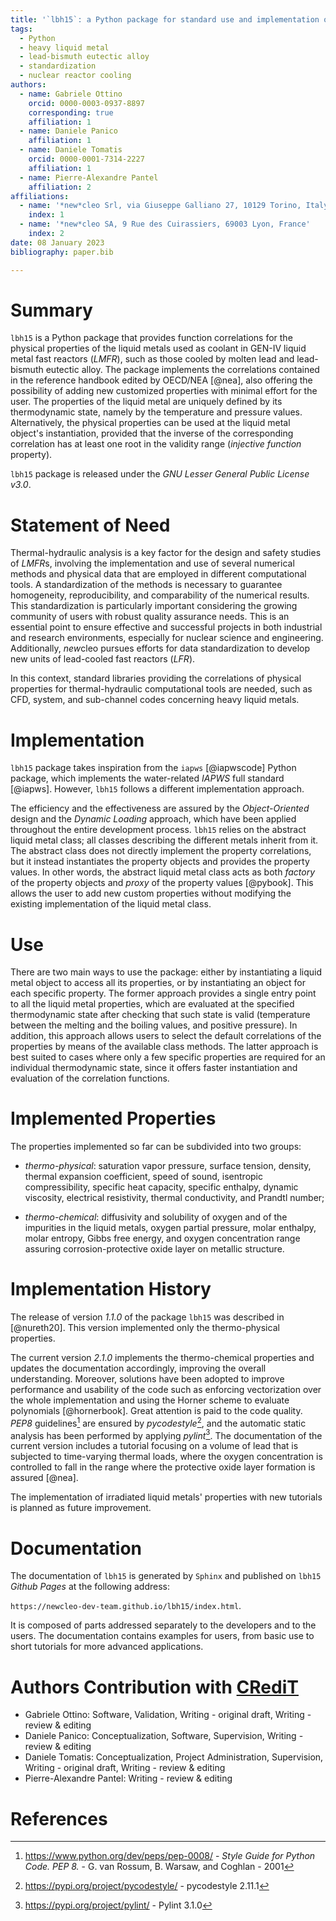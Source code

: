 ```yaml
---
title: '`lbh15`: a Python package for standard use and implementation of physical data of heavy liquid metals used in nuclear reactors'
tags:
  - Python
  - heavy liquid metal
  - lead-bismuth eutectic alloy
  - standardization
  - nuclear reactor cooling
authors:
  - name: Gabriele Ottino
    orcid: 0000-0003-0937-8897
    corresponding: true
    affiliation: 1
  - name: Daniele Panico
    affiliation: 1
  - name: Daniele Tomatis
    orcid: 0000-0001-7314-2227
    affiliation: 1
  - name: Pierre-Alexandre Pantel
    affiliation: 2
affiliations:
  - name: '*new*cleo Srl, via Giuseppe Galliano 27, 10129 Torino, Italy'
    index: 1
  - name: '*new*cleo SA, 9 Rue des Cuirassiers, 69003 Lyon, France'
    index: 2
date: 08 January 2023
bibliography: paper.bib

---
```


# Summary

`lbh15` is a Python package that provides function correlations for the 
physical properties of the liquid metals used as coolant in GEN-IV liquid metal fast 
reactors (*LMFR*), such as those cooled by molten lead and lead-bismuth 
eutectic alloy. The package implements the correlations contained in the 
reference handbook edited by OECD/NEA [@nea], also offering the possibility of 
adding new customized properties with minimal effort for the user. The 
properties of the liquid metal are uniquely defined by its thermodynamic 
state, namely by the temperature and pressure values. Alternatively, the 
physical properties can be used at the liquid metal object's instantiation, 
provided that the inverse of the corresponding correlation has at least one 
root in the validity range (*injective function* property).

`lbh15` package is released under the *GNU Lesser General Public License v3.0*.

# Statement of Need

Thermal-hydraulic analysis is a key factor for the design and safety studies 
of *LMFR*s, involving the implementation and use of several numerical 
methods and physical data that are employed in different computational tools. 
A standardization of the methods is necessary to guarantee homogeneity, 
reproducibility, and comparability of the numerical results. This 
standardization is particularly important considering the growing community 
of users with robust quality assurance needs. This is an essential point to 
ensure effective and successful projects in both industrial and research 
environments, especially for nuclear science and engineering. Additionally, 
*new*cleo pursues efforts for data standardization to develop new units 
of lead-cooled fast reactors (*LFR*).

In this context, standard libraries providing the correlations of physical 
properties for thermal-hydraulic computational tools are needed, such as CFD, 
system, and sub-channel codes concerning heavy liquid metals.

# Implementation

`lbh15` package takes inspiration from the `iapws` [@iapwscode] Python package, 
which implements the water-related *IAPWS* full standard [@iapws]. However, 
`lbh15` follows a different implementation approach.

The efficiency and the effectiveness are assured by the *Object-Oriented* 
design and the *Dynamic Loading* approach, which have been applied throughout 
the entire development process. `lbh15` relies on the abstract liquid metal 
class; all classes describing the different metals inherit from it. The 
abstract class does not directly implement the property correlations, but 
it instead instantiates the property objects and provides the property values. 
In other words, the abstract liquid metal class acts as both *factory* of 
the property objects and *proxy* of the property values [@pybook]. 
This allows the user to add new custom properties without modifying the 
existing implementation of the liquid metal class.

# Use

There are two main ways to use the package: either by instantiating 
a liquid metal object to access all its properties, or by instantiating 
an object for each specific property. The former approach provides a 
single entry point to all the liquid metal properties, which are evaluated 
at the specified thermodynamic state after checking that such state is valid 
(temperature between the melting and the boiling values, and positive 
pressure). In addition, this approach allows users to select the default 
correlations of the properties by means of the available class methods. The 
latter approach is best suited to cases where only a few specific properties 
are required for an individual thermodynamic state, since it offers faster 
instantiation and evaluation of the correlation functions.

# Implemented Properties

The properties implemented so far can be subdivided into two groups:

* *thermo-physical*: saturation vapor pressure, surface tension, density, 
  thermal expansion coefficient, speed of sound, isentropic compressibility, 
  specific heat capacity, specific enthalpy, dynamic viscosity, electrical 
  resistivity, thermal conductivity, and Prandtl number;

* *thermo-chemical*: diffusivity and solubility of oxygen 
  and of the impurities in the liquid metals, oxygen partial pressure, 
  molar enthalpy, molar entropy, Gibbs free energy, and oxygen concentration 
  range assuring corrosion-protective oxide layer on metallic structure.

# Implementation History

The release of version *1.1.0* of the package `lbh15` was described in 
[@nureth20]. This version implemented only the thermo-physical properties.

The current version *2.1.0* implements the thermo-chemical properties and 
updates the documentation accordingly, improving the overall understanding. 
Moreover, solutions have been adopted to improve performance and 
usability of the code such as enforcing vectorization over the 
whole implementation and using the Horner scheme to evaluate polynomials 
[@hornerbook]. Great attention is paid to the code quality. *PEP8* 
guidelines[^1] are ensured by *pycodestyle*[^2], and the 
automatic static analysis has been performed by applying *pylint*[^3]. The 
documentation of the current version includes a tutorial focusing on a volume 
of lead that is subjected to time-varying thermal loads, where the oxygen 
concentration is controlled to fall in the range where the protective oxide 
layer formation is assured [@nea].

The implementation of irradiated liquid metals' properties with new tutorials 
is planned as future improvement.

[^1]: https://www.python.org/dev/peps/pep-0008/ - *Style Guide for Python Code. PEP 8.* - G. van Rossum, B. Warsaw, and Coghlan - 2001
[^2]: https://pypi.org/project/pycodestyle/ - pycodestyle 2.11.1
[^3]: https://pypi.org/project/pylint/ - Pylint 3.1.0

# Documentation

The documentation of `lbh15` is generated by `Sphinx` and published on 
`lbh15` *Github Pages* at the following address:

`https://newcleo-dev-team.github.io/lbh15/index.html`.

It is composed of parts addressed separately to the developers and to the 
users. The documentation contains examples for users, 
from basic use to short tutorials for more advanced 
applications.

# Authors Contribution with [CRediT](https://credit.niso.org/)

* Gabriele Ottino: Software, Validation, Writing - original draft,
  Writing - review & editing
* Daniele Panico: Conceptualization, Software, Supervision,
  Writing - review & editing
* Daniele Tomatis: Conceptualization, Project Administration, Supervision,
  Writing - original draft, Writing - review & editing
* Pierre-Alexandre Pantel: Writing - review & editing

# References